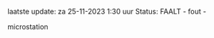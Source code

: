 laatste update: 
za 25-11-2023  1:30   uur 
Status: FAALT - fout - 
<div class="service R">microstation</div>